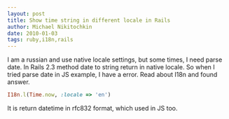 ```yaml
---
layout: post
title: Show time string in different locale in Rails
author: Michael Nikitochkin
date: 2010-01-03
tags: ruby,i18n,rails
---
```



I am a russian and use native locale settings, but some times, I need parse date. In Rails 2.3 method date to string return in native locale. So when I tried parse date in JS example, I have a error. Read about I18n and found answer.

```ruby
I18n.l(Time.now, :locale => 'en')
```

It is return datetime in rfc832 format, which used in JS too.
